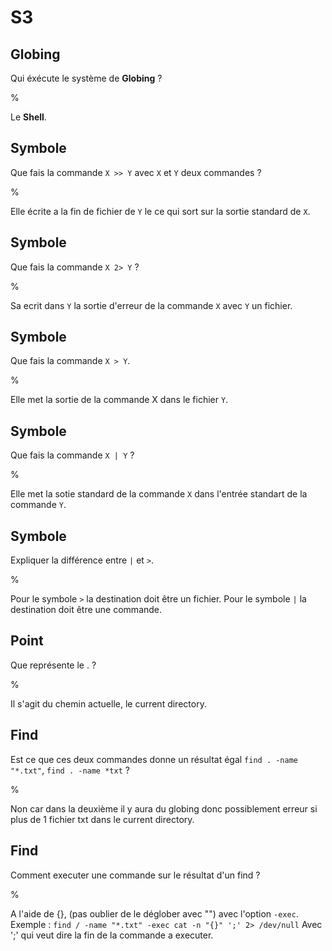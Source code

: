 # S3

## Globing

Qui éxécute le système de __Globing__ ?

%

Le __Shell__.

## Symbole

Que fais la commande ```X >> Y``` avec ```X``` et ```Y``` deux commandes ?

%

Elle écrite a la fin de fichier de ```Y``` le ce qui sort sur la sortie standard de ```X```.

## Symbole 

Que fais la commande ```X 2> Y``` ?

%

Sa ecrit dans ```Y``` la sortie d'erreur de la commande ```X``` avec ```Y``` un fichier.

##  Symbole

Que fais la commande ```X > Y```.

%

Elle met la sortie de la commande X dans le fichier ```Y```.

## Symbole 

Que fais la commande ```X | Y``` ?

%

Elle met la sotie standard de la commande ```X``` dans l'entrée standart de la commande ```Y```.

## Symbole

Expliquer la différence entre ```|``` et ```>```.

%

Pour le symbole ```>``` la destination doit être un fichier.
Pour le symbole ```|``` la destination doit être une commande.

## Point

Que représente le . ?

%

Il s'agit du chemin actuelle, le current directory.

## Find

Est ce que ces deux commandes donne un résultat égal ```find . -name "*.txt"```, ```find . -name *txt``` ?

%

Non car dans la deuxième il y aura du globing donc possiblement erreur si plus de 1 fichier txt dans le current directory.

## Find

Comment executer une commande sur le résultat d'un find ?

%

A l'aide de {}, (pas oublier de le déglober avec "") avec l'option ```-exec```.
Exemple : ```find / -name "*.txt" -exec cat -n "{}" ';' 2> /dev/null```
Avec ';' qui veut dire la fin de la commande a executer.
